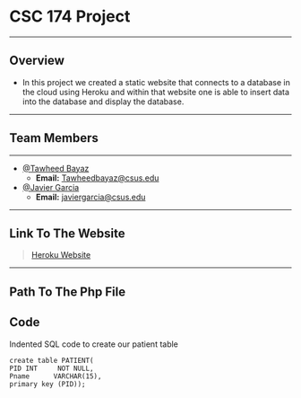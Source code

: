 # CSC 174 Project
---
## Overview 

- In this project we created a static website that connects to a database in the cloud using Heroku and within that website one is able to insert data into the database and display the database.

---

## Team Members

---

- [@Tawheed Bayaz](https://github.com/TawheedB)
  - **Email:** Tawheedbayaz@csus.edu
- [@Javier Garcia](https://github.com/JavierGarciaJr)
  - **Email:** javiergarcia@csus.edu

---

## Link To The Website
> [Heroku Website](https://deliverable31.herokuapp.com)

---
## Path To The Php File

>

## Code


Indented SQL code to create our patient table

    create table PATIENT(
    PID	INT     NOT NULL,
    Pname      VARCHAR(15),
    primary key (PID));

